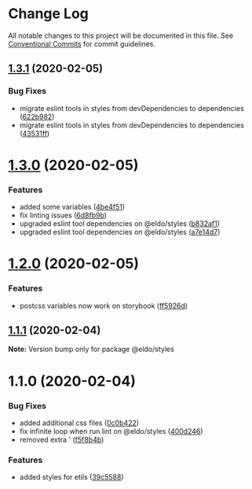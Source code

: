 # Change Log

All notable changes to this project will be documented in this file.
See [Conventional Commits](https://conventionalcommits.org) for commit guidelines.

## [1.3.1](https://github.com/Lilmortal/eldo/compare/@eldo/styles@1.3.0...@eldo/styles@1.3.1) (2020-02-05)


### Bug Fixes

* migrate eslint tools in styles from devDependencies to dependencies ([622b982](https://github.com/Lilmortal/eldo/commit/622b982756880bb8eba25c997edaa67f5555b4da))
* migrate eslint tools in styles from devDependencies to dependencies ([43531ff](https://github.com/Lilmortal/eldo/commit/43531ff7e775652d468180cc295b3b6beb9ba3ac))





# [1.3.0](https://github.com/Lilmortal/eldo/compare/@eldo/styles@1.2.0...@eldo/styles@1.3.0) (2020-02-05)


### Features

* added some variables ([4be4f51](https://github.com/Lilmortal/eldo/commit/4be4f5185702dda7ee2da4caf33df1632d4a94e9))
* fix linting issues ([6d8fb9b](https://github.com/Lilmortal/eldo/commit/6d8fb9b27dca14617aa1819796c9857f3806d0c9))
* upgraded eslint tool dependencies on @eldo/styles ([b832af1](https://github.com/Lilmortal/eldo/commit/b832af12cf48c1e79e792df5c9994dc54522f14e))
* upgraded eslint tool dependencies on @eldo/styles ([a7e14d7](https://github.com/Lilmortal/eldo/commit/a7e14d792e11f04a576f532186e975ae362e3eba))





# [1.2.0](https://github.com/Lilmortal/eldo/compare/@eldo/styles@1.1.1...@eldo/styles@1.2.0) (2020-02-05)


### Features

* postcss variables now work on storybook ([ff5926d](https://github.com/Lilmortal/eldo/commit/ff5926d2ffa985c86e80e131a2af0aa88fab51a2))





## [1.1.1](https://github.com/Lilmortal/eldo/compare/@eldo/styles@1.1.0...@eldo/styles@1.1.1) (2020-02-04)

**Note:** Version bump only for package @eldo/styles





# 1.1.0 (2020-02-04)


### Bug Fixes

* added additional css files ([0c0b422](https://github.com/Lilmortal/eldo/commit/0c0b4224fb14b069610d1821f12e345a37126bea))
* fix infinite loop when run lint on @eldo/styles ([400d246](https://github.com/Lilmortal/eldo/commit/400d246ed11aefd1893b88aa5a5b404d53a04f59))
* removed extra ' ([f5f8b4b](https://github.com/Lilmortal/eldo/commit/f5f8b4b76373f251e4d9f144d6c153f4d24a445f))


### Features

* added styles for etils ([39c5588](https://github.com/Lilmortal/eldo/commit/39c5588fb2d10f409400aa6801927dbc20f76c37))
